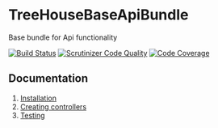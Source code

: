 TreeHouseBaseApiBundle
======================

Base bundle for Api functionality

[![Build Status](https://travis-ci.org/treehouselabs/TreeHouseBaseApiBundle.svg?branch=master)](https://travis-ci.org/treehouselabs/TreeHouseBaseApiBundle)
[![Scrutinizer Code Quality](https://scrutinizer-ci.com/g/treehouselabs/TreeHouseBaseApiBundle/badges/quality-score.png?b=master)](https://scrutinizer-ci.com/g/treehouselabs/TreeHouseBaseApiBundle/?branch=master)
[![Code Coverage](https://scrutinizer-ci.com/g/treehouselabs/TreeHouseBaseApiBundle/badges/coverage.png?b=master)](https://scrutinizer-ci.com/g/treehouselabs/TreeHouseBaseApiBundle/?branch=master)

## Documentation

1. [Installation](/src/TreeHouse/BaseApiBundle/Resources/doc/01-installation.md)
2. [Creating controllers](/src/TreeHouse/BaseApiBundle/Resources/doc/02-creating-controllers.md)
3. [Testing](/src/TreeHouse/BaseApiBundle/Resources/doc/03-testing.md)
